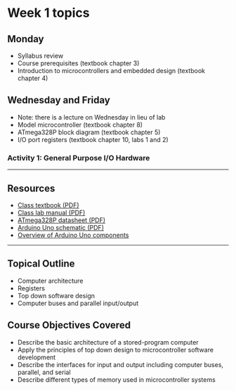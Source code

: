 # Week 1 topics

## Monday
- Syllabus review
- Course prerequisites (textbook chapter 3)
- Introduction to microcontrollers and embedded design (textbook chapter 4)

## Wednesday and Friday
- Note: there is a lecture on Wednesday in lieu of lab
- Model microcontroller (textbook chapter 8)
- ATmega328P block diagram (textbook chapter 5)
- I/O port registers (textbook chapter 10, labs 1 and 2)

### Activity 1: General Purpose I/O Hardware

---
## Resources
- [Class textbook (PDF)](https://doctor-pasquale.com/wp-content/uploads/2021/02/The-Yellow-Book.pdf)
- [Class lab manual (PDF)](https://doctor-pasquale.com/wp-content/uploads/2023/05/ENGIN-2223-Lab-Manual.pdf)
- [ATmega328P datasheet (PDF)](https://doctor-pasquale.com/wp-content/uploads/2018/11/ATmega328P.pdf)
- [Arduino Uno schematic (PDF)](https://www.arduino.cc/en/uploads/Main/Arduino_Uno_Rev3-schematic.pdf)
- [Overview of Arduino Uno components](https://docs.arduino.cc/tutorials/uno-rev3/intro-to-board)

---
## Topical Outline
- Computer architecture
- Registers
- Top down software design
- Computer buses and parallel input/output

## Course Objectives Covered
- Describe the basic architecture of a stored-program computer
- Apply the principles of top down design to microcontroller software development
- Describe the interfaces for input and output including computer buses, parallel, and serial
- Describe different types of memory used in microcontroller systems
